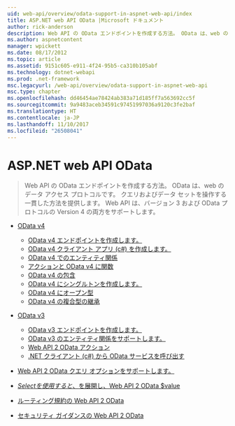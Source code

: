 ```yaml
---
uid: web-api/overview/odata-support-in-aspnet-web-api/index
title: ASP.NET web API OData |Microsoft ドキュメント
author: rick-anderson
description: Web API の OData エンドポイントを作成する方法。 OData は、web のデータ アクセス プロトコルです。 クエリおよびデータ セットを操作する一貫した方法を提供します。 Web API s.
ms.author: aspnetcontent
manager: wpickett
ms.date: 08/17/2012
ms.topic: article
ms.assetid: 9151c605-e911-4f24-95b5-ca310b105abf
ms.technology: dotnet-webapi
ms.prod: .net-framework
msc.legacyurl: /web-api/overview/odata-support-in-aspnet-web-api
msc.type: chapter
ms.openlocfilehash: dd46454ae78424ab383a71d185ff7a563692cc5f
ms.sourcegitcommit: 9a9483aceb34591c97451997036a9120c3fe2baf
ms.translationtype: HT
ms.contentlocale: ja-JP
ms.lasthandoff: 11/10/2017
ms.locfileid: "26508041"
---
```

<a name="odata-in-aspnet-web-api"></a>ASP.NET web API OData
====================
> Web API の OData エンドポイントを作成する方法。 OData は、web のデータ アクセス プロトコルです。 クエリおよびデータ セットを操作する一貫した方法を提供します。 Web API は、バージョン 3 および OData プロトコルの Version 4 の両方をサポートします。


- [OData v4](odata-v4/index.md)

    - [OData v4 エンドポイントを作成します。](odata-v4/create-an-odata-v4-endpoint.md)
    - [OData v4 クライアント アプリ (c#) を作成します。](odata-v4/create-an-odata-v4-client-app.md)
    - [OData v4 でのエンティティ関係](odata-v4/entity-relations-in-odata-v4.md)
    - [アクションと OData v4 に関数](odata-v4/odata-actions-and-functions.md)
    - [OData v4 の包含](odata-v4/odata-containment-in-web-api-22.md)
    - [OData v4 にシングルトンを作成します。](odata-v4/using-a-singleton-in-an-odata-endpoint-in-web-api-22.md)
    - [OData v4 にオープン型](odata-v4/use-open-types-in-odata-v4.md)
    - [OData v4 の複合型の継承](odata-v4/complex-type-inheritance-in-odata-v4.md)
- [OData v3](odata-v3/index.md)

    - [OData v3 エンドポイントを作成します。](odata-v3/creating-an-odata-endpoint.md)
    - [OData v3 のエンティティ関係をサポートします。](odata-v3/working-with-entity-relations.md)
    - [Web API 2 OData アクション](odata-v3/odata-actions.md)
    - [.NET クライアント (c#) から OData サービスを呼び出す](odata-v3/calling-an-odata-service-from-a-net-client.md)
- [Web API 2 OData クエリ オプションをサポートします。](supporting-odata-query-options.md)
- [$Select を使用すると、$を展開し、Web API 2 OData $value](using-select-expand-and-value.md)
- [ルーティング規約の Web API 2 OData](odata-routing-conventions.md)
- [セキュリティ ガイダンスの Web API 2 OData](odata-security-guidance.md)
